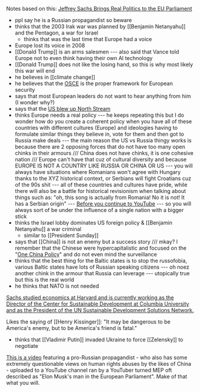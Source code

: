 Notes based on this: [Jeffrey Sachs Brings Real Politics to the EU Parliament](https://youtu.be/_RNE3X41IvM?si=5LRemySW6HWQjl4V)

- ppl say he is a Russian propagandist so beware
- thinks that the 2003 Irak war was planned by [[Benjamin Netanyahu]] and the Pentagon, a war for Israel
	- thinks that was the last time that Europe had a voice
- Europe lost its voice in 2008
- [[Donald Trump]] is an arms salesmen --- also said that Vance told Europe not to even think having their own AI technology
- [[Donald Trump]] does not like the losing hand, so this is why most likely this war will end 
- he believes in [[climate change]]
- he believes that the [OSCE](https://www.osce.org/) is the proper framework for European security
- says that most European leaders do not want to hear anything from him (I wonder why?)
- says that the [US blew up North Stream](https://en.wikipedia.org/wiki/Nord_Stream_pipelines_sabotage)
- thinks Europe needs a real policy --- he keeps repeating this but I do wonder how do you create a coherent policy when you have all of these countries with different cultures (Europe) and ideologies having to formulate similar things they believe in, vote for them and then got to Russia make deals --- the main reason the US vs Russia thingy works is because there are 2 opposing forces that do not have too many open chinks in their armours /// China does not have chinks, it is one cohesive nation /// Europe can't have that cuz of cultural diversity and because EUROPE IS NOT A COUNTRY LIKE RUSSIA OR CHINA OR US --- you will always have situations where Romanians won't agree with Hungary thanks to the XYZ historical context, or Serbians will fight Croatians cuz of the 90s shit --- all of these countries and cultures have pride, while there will also be a battle for historical revisionism when talking about things such as: "oh, this song is actually from Romania! No it is not! It has a Serbian origin" --- [Before you continue to YouTube](https://www.youtube.com/@Fabr1s/videos) --- so you will always sort of be under the influence of a single nation with a bigger stick
- thinks the Israel lobby dominates US foreign policy & [[Benjamin Netanyahu]] a war criminal
	- similar to [[President Sunday]]
- says that [[China]] is not an enemy but a success story /// mkay? I remember that the Chinese were hypercapitalistic and focused on the "[One China Policy](https://en.wikipedia.org/wiki/One_China#:~:text=The%20One%20China%20principle%20is,an%20inalienable%20part%20of%20China)" and do not even mind the surveillance 
- thinks that the best thing for the Baltic states is to stop the russofobia, various Baltic states have lots of Russian speaking citizens --- oh noez another chink in the armour that Russia can leverage --- utopically true but this is the real world
- he thinks that NATO is not needed

[Sachs studied economics at Harvard and is currently working as the Director of the Center for Sustainable Development at Columbia University and as the President of the UN Sustainable Development Solutions Network.](https://x.com/P_Kallioniemi/status/1652683683969527810)


Likes the saying of [[Henry Kissinger]]: "It may be dangerous to be America's enemy, but to be America's friend is fatal."

- thinks that [[Vladimir Putin]] invaded Ukraine to force [[Zelensky]] to negotiate 

[This is a video](https://youtu.be/_RNE3X41IvM?si=xyNLfjPk3WQZSrgH) featuring a pro-Russian propagandist - who also has some extremely questionable views on human rights abuses by the likes of China - uploaded to a YouTube channel ran by a YouTuber turned MEP oft described as "Elon Musk's man in the European Parliament". Make of that what you will.